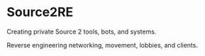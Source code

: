 # Source2RE

Creating private Source 2 tools, bots, and systems.

Reverse engineering networking, movement, lobbies, and clients.

